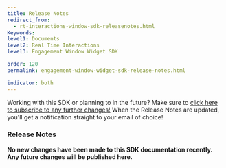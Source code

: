 ```yaml
---
title: Release Notes
redirect_from:
  - rt-interactions-window-sdk-releasenotes.html
Keywords:
level1: Documents
level2: Real Time Interactions
level3: Engagement Window Widget SDK

order: 120
permalink: engagement-window-widget-sdk-release-notes.html

indicator: both
---
```


<div class="subscribe">Working with this SDK or planning to in the future? Make sure to <a href="https://visualping.io/?url=developers.liveperson.com/rt-interactions-window-sdk-releasenotes.html&mode=web&css=post-content" target="_blank">click here to subscribe to any further changes!</a> When the Release Notes are updated, you'll get a notification straight to your email of choice!</div>

### Release Notes

**No new changes have been made to this SDK documentation recently. Any future changes will be published here.**
